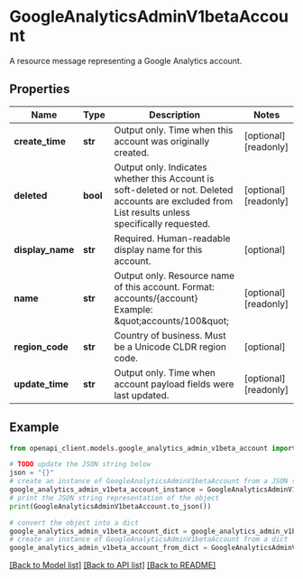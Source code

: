 # GoogleAnalyticsAdminV1betaAccount

A resource message representing a Google Analytics account.

## Properties

Name | Type | Description | Notes
------------ | ------------- | ------------- | -------------
**create_time** | **str** | Output only. Time when this account was originally created. | [optional] [readonly] 
**deleted** | **bool** | Output only. Indicates whether this Account is soft-deleted or not. Deleted accounts are excluded from List results unless specifically requested. | [optional] [readonly] 
**display_name** | **str** | Required. Human-readable display name for this account. | [optional] 
**name** | **str** | Output only. Resource name of this account. Format: accounts/{account} Example: \&quot;accounts/100\&quot; | [optional] [readonly] 
**region_code** | **str** | Country of business. Must be a Unicode CLDR region code. | [optional] 
**update_time** | **str** | Output only. Time when account payload fields were last updated. | [optional] [readonly] 

## Example

```python
from openapi_client.models.google_analytics_admin_v1beta_account import GoogleAnalyticsAdminV1betaAccount

# TODO update the JSON string below
json = "{}"
# create an instance of GoogleAnalyticsAdminV1betaAccount from a JSON string
google_analytics_admin_v1beta_account_instance = GoogleAnalyticsAdminV1betaAccount.from_json(json)
# print the JSON string representation of the object
print(GoogleAnalyticsAdminV1betaAccount.to_json())

# convert the object into a dict
google_analytics_admin_v1beta_account_dict = google_analytics_admin_v1beta_account_instance.to_dict()
# create an instance of GoogleAnalyticsAdminV1betaAccount from a dict
google_analytics_admin_v1beta_account_from_dict = GoogleAnalyticsAdminV1betaAccount.from_dict(google_analytics_admin_v1beta_account_dict)
```
[[Back to Model list]](../README.md#documentation-for-models) [[Back to API list]](../README.md#documentation-for-api-endpoints) [[Back to README]](../README.md)


